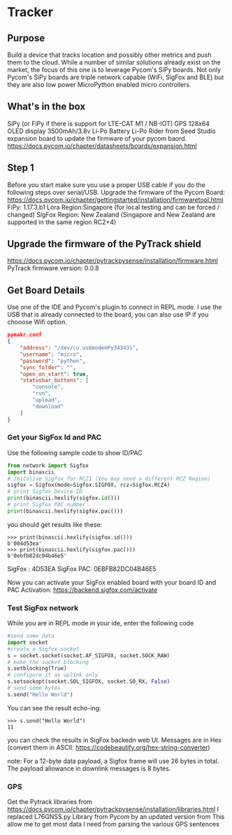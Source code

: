 # Tracker
## Purpose
Build a device that tracks location and possibly other metrics and push them to the cloud. While a number of similar solutions already exist on the market, the focus of this one is to leverage Pycom's SiPy boards. 
Not only Pycom's SiPy boards are triple network capable (WiFi, SigFox and BLE) but they are also low power MicroPython enabled micro controllers.

## What's in the box
SiPy (or FiPy if there is support for LTE-CAT M1 / NB-IOT)
GPS
128x64 OLED display
3500mAh/3.8v Li-Po Battery
Li-Po Rider from Seed Studio
expansion board to update the firmware of your pycom baord. https://docs.pycom.io/chapter/datasheets/boards/expansion.html

## Step 1
Before you start make sure you use a proper USB cable if you do the following steps over serial/USB.
Upgrade the firmware of the Pycom Board: https://docs.pycom.io/chapter/gettingstarted/installation/firmwaretool.html
FiPy: 1.17.3.b1
Lora Region:Singapore (for local testing and can be forced / changed)
SigFox Region: New Zealand (Singapore and New Zealand are supported in the same region RC2+4)

## Upgrade the firmware of the PyTrack shield
https://docs.pycom.io/chapter/pytrackpysense/installation/firmware.html
PyTrack firmware version: 0.0.8


## Get Board Details
Use one of the IDE and Pycom's plugin to connect in REPL mode. I use the USB that is already connected to the board, you can also use IP if you chooose Wifi option.

```json
pymakr.conf
{
    "address": "/dev/cu.usbmodemPy343431",
    "username": "micro",
    "password": "python",
    "sync_folder": "",
    "open_on_start": true,
    "statusbar_buttons": [
        "console",
        "run",
        "upload",
        "download"
    ]
}
```

### Get your SigFox Id and PAC
Use the following sample code to show ID/PAC

```python
from network import Sigfox
import binascii
# initalise Sigfox for RCZ1 (You may need a different RCZ Region)
sigfox = Sigfox(mode=Sigfox.SIGFOX, rcz=Sigfox.RCZ4)
# print Sigfox Device ID
print(binascii.hexlify(sigfox.id()))
# print Sigfox PAC number
print(binascii.hexlify(sigfox.pac()))
```
you should get results like these:
```shell
>>> print(binascii.hexlify(sigfox.id()))
b'004d53ea'
>>> print(binascii.hexlify(sigfox.pac()))
b'0ebfb82dc04b46e5'
```

SigFox : 4D53EA
SigFox PAC: 0EBFB82DC04B46E5

Now you can activate your SigFox enabled board with your board ID and PAC
Activation: https://backend.sigfox.com/activate

### Test SigFox network
While you are in REPL mode in your ide, enter the following code
```python
#send some data
import socket
#create a Sigfox socket 
s = socket.socket(socket.AF_SIGFOX, socket.SOCK_RAW)
# make the socket blocking 
s.setblocking(True) 
# configure it as uplink only 
s.setsockopt(socket.SOL_SIGFOX, socket.SO_RX, False)  
# send some bytes 
s.send("Hello World")
```

You can see the result echo-ing:
```shell
>>> s.send("Hello World")
11
```

you can check the results in SigFox backedn web UI.
Messages are in Hex (convert them in ASCII: https://codebeautify.org/hex-string-converter)

note: For a 12-byte data payload, a Sigfox frame will use 26 bytes in total. The payload allowance in downlink messages is 8 bytes.

### GPS
Get the Pytrack libraries from https://docs.pycom.io/chapter/pytrackpysense/installation/libraries.html
I replaced L76GNSS.py Library from Pycom by an updated version from 
This allow me to get most data I need from parsing the various GPS sentences


